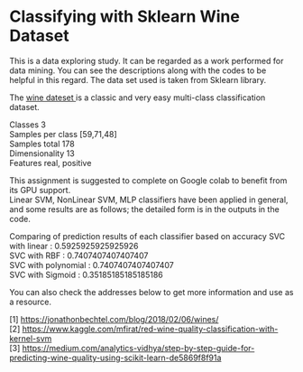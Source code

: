 # Classifying with Sklearn Wine Dataset

This is a data exploring study. It can be regarded as a work performed for data mining. You can see the descriptions along with the codes to be helpful in this regard. The data set used is taken from Sklearn library.

The <a href="https://scikit-learn.org/stable/modules/generated/sklearn.datasets.load_wine.html">wine dateset </a>is a classic and very easy multi-class classification dataset.

Classes  3 <br>
Samples per class [59,71,48] <br>
Samples total 178 <br>
Dimensionality 13 <br>
Features real, positive <br>

This assignment is suggested to complete on Google colab to benefit from its GPU support. <br>
Linear SVM, NonLinear SVM, MLP classifiers have been applied in general, and some results are as follows; the detailed form is in the outputs in the code.<br>

Comparing of prediction results of each classifier based on accuracy
SVC with linear : 0.5925925925925926<br>
SVC with RBF : 0.7407407407407407<br>
SVC with polynomial : 0.7407407407407407 <br>
SVC with Sigmoid : 0.35185185185185186<br>

You can also check the addresses below to get more information and use as a resource.<br>

[1] https://jonathonbechtel.com/blog/2018/02/06/wines/<br>
[2] https://www.kaggle.com/mfirat/red-wine-quality-classification-with-kernel-svm <br>
[3] https://medium.com/analytics-vidhya/step-by-step-guide-for-predicting-wine-quality-using-scikit-learn-de5869f8f91a<br>










